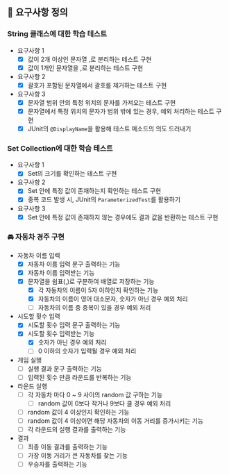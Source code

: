 ## 🥭 요구사항 정의
### String 클래스에 대한 학습 테스트
- 요구사항 1
  - [x] 값이 2개 이상인 문자열 ,로 분리하는 테스트 구현
  - [x] 값이 1개인 문자열을 ,로 분리하는 테스트 구현
- 요구사항 2
  - [x] 괄호가 포함된 문자열에서 괄호를 제거하는 테스트 구현
- 요구사항 3
  - [x] 문자열 범위 안의 특정 위치의 문자를 가져오는 테스트 구현
  - [x] 문자열에서 특정 위치의 문자가 범위 밖에 있는 경우, 예외 처리하는 테스트 구현
  - [x] JUnit의 `@DisplayName`을 활용해 테스트 메소드의 의도 드러내기

### Set Collection에 대한 학습 테스트
- 요구사항 1
  - [x] Set의 크기를 확인하는 테스트 구현
- 요구사항 2
  - [x] Set 안에 특정 값이 존재하는지 확인하는 테스트 구현
  - [x] 중복 코드 발생 시, JUnit의 `ParameterizedTest`를 활용하기
- 요구사항 3
  - [x] Set 안에 특정 값이 존재하지 않는 경우에도 결과 값을 반환하는 테스트 구현

### 🚘 자동차 경주 구현
- 자동차 이름 입력
  - [x] 자동차 이름 입력 문구 출력하는 기능
  - [x] 자동차 이름 입력받는 기능
  - [x] 문자열을 쉼표(,)로 구분하여 배열로 저장하는 기능
    - [x] 각 자동차의 이름이 5자 이하인지 확인하는 기능
    - [x] 자동차의 이름이 영어 대소문자, 숫자가 아닌 경우 예외 처리
    - [ ] 자동차의 이름 중 중복이 있을 경우 예외 처리

- 시도할 횟수 입력
  - [x] 시도할 횟수 입력 문구 출력하는 기능
  - [x] 시도할 횟수 입력받는 기능
    - [x] 숫자가 아닌 경우 예외 처리
    - [ ] 0 이하의 숫자가 입력될 경우 예외 처리

- 게임 실행
  - [ ] 실행 결과 문구 출력하는 기능
  - [ ] 입력된 횟수 만큼 라운드를 반복하는 기능

- 라운드 실행
  - [ ] 각 자동차 마다 0 ~ 9 사이의 random 값 구하는 기능
    - [ ] random 값이 0보다 작거나 9보다 클 경우 예외 처리
  - [ ] random 값이 4 이상인지 확인하는 기능
  - [ ] random 값이 4 이상이면 해당 자동차의 이동 거리를 증가시키는 기능
  - [ ] 각 라운드의 실행 결과를 출력하는 기능

- 결과
  - [ ] 최종 이동 결과를 출력하는 기능
  - [ ] 가장 이동 거리가 큰 자동차를 찾는 기능
  - [ ] 우승자를 출력하는 기능